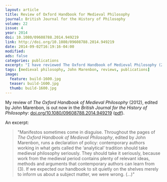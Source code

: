 ```yaml
---
layout: article
title: Review of Oxford Handbook for Medieval Philosophy
journal: British Journal for the History of Philosophy
volume: 22
issue: 4
year: 2014
doi: 10.1080/09608788.2014.949219
link: http://doi.org/10.1080/09608788.2014.949219
date: 2014-09-02T16:19:16-04:00
modified:
ads: false
categories: publications
excerpt: "I have reviewed The Oxford Handbook of Medieval Philosophy (2012), edited by John Marenbon."
tags: [medieval philosophy, John Marenbon, reviews, publications]
image:
  feature: build-1600.jpg 
  teaser: build-1600.jpg
  thumb: build-1600.jpg
---
```


My review of _The Oxford Handbook of Medieval Philosophy_ (2012), edited by John Marenbon, is out now in the _British Journal for the History of Philosophy_: [doi.org/10.1080/09608788.2014.949219](http://doi.org/10.1080/09608788.2014.949219) ([pdf](/pdfs/meyns_marenbon.pdf)).

An excerpt:

>"Manifestos sometimes come in disguise. Throughout the pages of _The Oxford Handbook of Medieval Philosophy_, edited by John Marenbon, runs a declaration of policy: contemporary authors working in what gets called the ‘analytical’ tradition should take medieval philosophy seriously. They should take it seriously, because work from the medieval period contains plenty of relevant ideas, methods and arguments that contemporary authors can learn from (3). If we expected our handbook to sit quietly on the shelves merely to inform us about a subject matter, we were wrong. (...)"